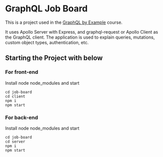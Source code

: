 # GraphQL Job Board

This is a project used in the [GraphQL by Example](https://www.udemy.com/course/graphql-by-example/?referralCode=7ACEB04674F000BAC061) course.

It uses Apollo Server with Express, and graphql-request or Apollo Client as the GraphQL client. The application is used to explain queries, mutations, custom object types, authentication, etc.

## Starting the Project with below

### For front-end

Install node node_modules and start

```
cd job-board
cd client
npm i
npm start
```

### For back-end

Install node node_modules and start

```
cd job-board
cd server
npm i
npm start
```
